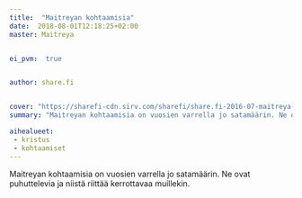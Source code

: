 ```yaml
---
title:  "Maitreyan kohtaamisia"
date:  2018-08-01T12:18:25+02:00
master: Maitreya


ei_pvm:  true


author: share.fi


cover: "https://sharefi-cdn.sirv.com/sharefi/share.fi-2016-07-maitreya-valeasussa-lontoossa-02.jpg"
summary: "Maitreyan kohtaamisia on vuosien varrella jo satamäärin. Ne ovat puhuttelevia ja niistä riittää kerrottavaa muillekin."

aihealueet:
 - kristus
 - kohtaamiset
---
```

<p>Maitreyan kohtaamisia on vuosien varrella jo satamäärin. Ne ovat puhuttelevia ja niistä riittää kerrottavaa muillekin.</p>

